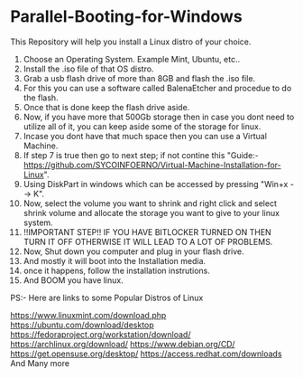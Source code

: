 # Parallel-Booting-for-Windows
This Repository will help you install a Linux distro of your choice.                                                                                                                                                          


1) Choose an Operating System. Example Mint, Ubuntu, etc..                                                                                            
2) Install the .iso file of that OS distro.                                                                           
3) Grab a usb flash drive of more than 8GB and flash the .iso file.                                                                       
4) For this you can use a software called BalenaEtcher and procedue to do the flash.                                                                        
5) Once that is done keep the flash drive aside.                                                                                                
6) Now, if you have more that 500Gb storage then in case you dont need to utilize all of it, you can keep aside some of the storage for linux.                                                      
7) Incase you dont have that much space then you can use a Virtual Machine.                                                                         
8) If step 7 is true then go to next step; if not contine this "Guide:- https://github.com/SYCOINFOERNO/Virtual-Machine-Installation-for-Linux".                                          
9) Using DiskPart in windows which can be accessed by pressing "Win+x --> K".                                                              
10) Now, select the volume you want to shrink and right click and select shrink volume and allocate the storage you want to give to your linux system.
11) !!IMPORTANT STEP!!  IF YOU HAVE BITLOCKER TURNED ON THEN TURN IT OFF OTHERWISE IT WILL LEAD TO A LOT OF PROBLEMS.                                                                                            
12) Now, Shut down you computer and plug in your flash drive.
13) And mostly it will boot into the Installation media.
14) once it happens, follow the installation instrutions.
15) And BOOM you have linux.


PS:- Here are links to some Popular Distros of Linux

https://www.linuxmint.com/download.php
https://ubuntu.com/download/desktop
https://fedoraproject.org/workstation/download/
https://archlinux.org/download/
https://www.debian.org/CD/
https://get.opensuse.org/desktop/
https://access.redhat.com/downloads And Many more
